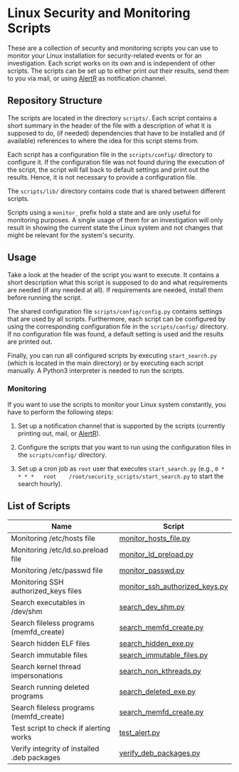 # Linux Security and Monitoring Scripts

These are a collection of security and monitoring scripts you can use to monitor your Linux installation for security-related events or for an investigation. Each script works on its own and is independent of other scripts. The scripts can be set up to either print out their results, send them to you via mail, or using [AlertR](https://github.com/sqall01/alertR) as notification channel.

## Repository Structure

The scripts are located in the directory `scripts/`. Each script contains a short summary in the header of the file with a description of what it is supposed to do, (if needed) dependencies that have to be installed and (if available) references to where the idea for this script stems from.

Each script has a configuration file in the `scripts/config/` directory to configure it. If the configuration file was not found during the execution of the script, the script will fall back to default settings and print out the results. Hence, it is not necessary to provide a configuration file.

The `scripts/lib/` directory contains code that is shared between different scripts.

Scripts using a `monitor_` prefix hold a state and are only useful for monitoring purposes. A single usage of them for an investigation will only result in showing the current state the Linux system and not changes that might be relevant for the system's security.

## Usage

Take a look at the header of the script you want to execute. It contains a short description what this script is supposed to do and what requirements are needed (if any needed at all). If requirements are needed, install them before running the script.

The shared configuration file `scripts/config/config.py` contains settings that are used by all scripts. Furthermore, each script can be configured by using the corresponding configuration file in the `scripts/config/` directory. If no configuration file was found, a default setting is used and the results are printed out.

Finally, you can run all configured scripts by executing `start_search.py` (which is located in the main directory) or by executing each script manually. A Python3 interpreter is needed to run the scripts.

### Monitoring

If you want to use the scripts to monitor your Linux system constantly, you have to perform the following steps:

1. Set up a notification channel that is supported by the scripts (currently printing out, mail, or [AlertR](https://github.com/sqall01/alertR)).

2. Configure the scripts that you want to run using the configuration files in the `scripts/config/` directory.

3. Set up a cron job as `root` user that executes `start_search.py` (e.g., `0 *    * * *   root    /root/security_scripts/start_search.py` to start the search hourly).

## List of Scripts

| Name                                        | Script                                                                   |
|---------------------------------------------|--------------------------------------------------------------------------|
| Monitoring /etc/hosts file                  | [monitor_hosts_file.py](scripts/monitor_hosts_file.py)                   |
| Monitoring /etc/ld.so.preload file          | [monitor_ld_preload.py](scripts/monitor_ld_preload.py)                   |
| Monitoring /etc/passwd file                 | [monitor_passwd.py](scripts/monitor_passwd.py)                           |
| Monitoring SSH authorized_keys files        | [monitor_ssh_authorized_keys.py](scripts/monitor_ssh_authorized_keys.py) |
| Search executables in /dev/shm              | [search_dev_shm.py](scripts/search_dev_shm.py)                           |
| Search fileless programs (memfd_create)     | [search_memfd_create.py](scripts/search_memfd_create.py)                 |
| Search hidden ELF files                     | [search_hidden_exe.py](scripts/search_hidden_exe.py)                     |
| Search immutable files                      | [search_immutable_files.py](scripts/search_immutable_files.py)           |
| Search kernel thread impersonations         | [search_non_kthreads.py](scripts/search_non_kthreads.py)                 |
| Search running deleted programs             | [search_deleted_exe.py](scripts/search_deleted_exe.py)                   |
| Search fileless programs (memfd_create)     | [search_memfd_create.py](scripts/search_memfd_create.py)                 |
| Test script to check if alerting works      | [test_alert.py](scripts/test_alert.py)                                   |
| Verify integrity of installed .deb packages | [verify_deb_packages.py](scripts/verify_deb_packages.py)                 |
